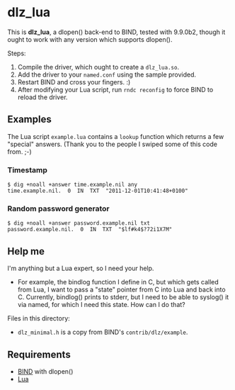 # dlz_lua

This is **dlz_lua**, a dlopen() back-end to BIND, tested with 9.9.0b2,
though it ought to work with any version which supports dlopen().

Steps:

1. Compile the driver, which ought to create a `dlz_lua.so`.
2. Add the driver to your `named.conf` using the sample provided.
3. Restart BIND and cross your fingers. :)
4. After modifying your Lua script, run `rndc reconfig` to force BIND to reload the driver.

## Examples

The Lua script `example.lua` contains a `lookup` function which
returns a few "special" answers. (Thank you to the people I swiped
some of this code from. ;-)

### Timestamp

	$ dig +noall +answer time.example.nil any
	time.example.nil.  0  IN  TXT  "2011-12-01T10:41:48+0100"

### Random password generator

	$ dig +noall +answer password.example.nil txt
	password.example.nil.  0  IN  TXT  "$lf#k4$?72i1X7M"

## Help me

I'm anything but a Lua expert, so I need your help. 

* For example, the bindlog function I define in C, but which gets
  called from Lua, I want to pass a "state" pointer from C into Lua
  and back into C. Currently, bindlog() prints to stderr, but I need
  to be able to syslog() it via named, for which I need this state.
  How can I do that?

Files in this directory:

* `dlz_minimal.h` is a copy from BIND's `contrib/dlz/example`.

## Requirements

* [BIND](http://www.isc.org/software/bind) with dlopen()
* [Lua](http://www.lua.org/)

